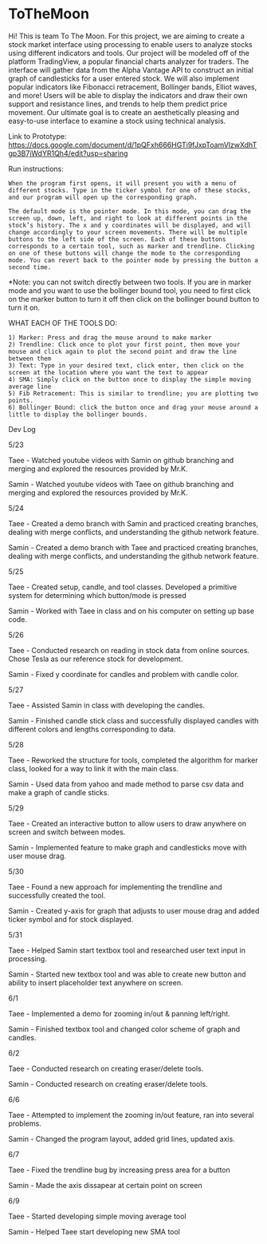 # ToTheMoon
Hi! This is team To The Moon. For this project, we are aiming to create a stock market interface using processing to enable users to analyze stocks using different indicators and tools. Our project will be modeled off of the platform TradingView, a popular financial charts analyzer for traders. The interface will gather data from the Alpha Vantage API to construct an initial graph of candlesticks for a user entered stock. We will also implement popular indicators like Fibonacci retracement, Bollinger bands, Elliot waves, and more! Users will be able to display the indicators and draw their own support and resistance lines, and trends to help them predict price movement. Our ultimate goal is to create an aesthetically pleasing and easy-to-use interface to examine a stock using technical analysis.

Link to Prototype: https://docs.google.com/document/d/1pQFxh666HGTi9fJxpToamVlzwXdhTgp3B7jWdYR1Qh4/edit?usp=sharing


Run instructions: 

	When the program first opens, it will present you with a menu of different stocks. Type in the ticker symbol for one of these stocks, and our program will open up the corresponding graph. 
	
	The default mode is the pointer mode. In this mode, you can drag the screen up, down, left, and right to look at different points in the stock’s history. The x and y coordinates will be displayed, and will change accordingly to your screen movements. There will be multiple buttons to the left side of the screen. Each of these buttons corresponds to a certain tool, such as marker and trendline. Clicking on one of these buttons will change the mode to the corresponding mode. You can revert back to the pointer mode by pressing the button a second time. 

  *Note: you can not switch directly between two tools. If you are in marker mode and you want to use the bollinger bound tool, you need to first click on the marker button to turn it off then click on the bollinger bound button to turn it on. 
  
  WHAT EACH OF THE TOOLS DO: 
  
    1) Marker: Press and drag the mouse around to make marker 
    2) Trendline: Click once to plot your first point, then move your mouse and click again to plot the second point and draw the line between them
    3) Text: Type in your desired text, click enter, then click on the screen at the location where you want the text to appear
    4) SMA: Simply click on the button once to display the simple moving average line
    5) Fib Retracement: This is similar to trendline; you are plotting two points. 
    6) Bollinger Bound: click the button once and drag your mouse around a little to display the bollinger bounds. 


Dev Log

5/23

Taee - Watched youtube videos with Samin on github branching and merging and explored the resources provided by Mr.K.

Samin - Watched youtube videos with Taee on github branching and merging and explored the resources provided by Mr.K.

5/24

Taee - Created a demo branch with Samin and practiced creating branches, dealing with merge conflicts, and understanding the github network feature.

Samin - Created a demo branch with Taee and practiced creating branches, dealing with merge conflicts, and understanding the github network feature.

5/25

Taee - Created setup, candle, and tool classes. Developed a primitive system for determining which button/mode is pressed

Samin - Worked with Taee in class and on his computer on setting up base code.

5/26

Taee - Conducted research on reading in stock data from online sources. Chose Tesla as our reference stock for development.

Samin - Fixed y coordinate for candles and problem with candle color.

5/27

Taee - Assisted Samin in class with developing the candles.

Samin - Finished candle stick class and successfully displayed candles with different colors and lengths corresponding to data.

5/28

Taee - Reworked the structure for tools, completed the algorithm for marker class, looked for a way to link it with the main class. 

Samin - Used data from yahoo and made method to parse csv data and make a graph of candle sticks.

5/29

Taee - Created an interactive button to allow users to draw anywhere on screen and switch between modes.

Samin - Implemented feature to make graph and candlesticks move with user mouse drag.

5/30

Taee - Found a new approach for implementing the trendline and successfully created the tool.

Samin - Created y-axis for graph that adjusts to user mouse drag and added ticker symbol and for stock displayed.

5/31

Taee - Helped Samin start textbox tool and researched user text input in processing.

Samin - Started new textbox tool and was able to create new button and ability to insert placeholder text anywhere on screen.

6/1

Taee - Implemented a demo for zooming in/out & panning left/right.

Samin - Finished textbox tool and changed color scheme of graph and candles.

6/2

Taee - Conducted research on creating eraser/delete tools.

Samin - Conducted research on creating eraser/delete tools.

6/6

Taee - Attempted to implement the zooming in/out feature, ran into several problems.

Samin - Changed the program layout, added grid lines, updated axis.

6/7

Taee - Fixed the trendline bug by increasing press area for a button

Samin - Made the axis dissapear at certain point on screen


6/9

Taee - Started developing simple moving average tool

Samin - Helped Taee start developing new SMA tool




